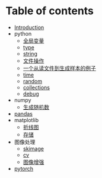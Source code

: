 # Table of contents

* [Introduction](README.md)
* python
    * [全局变量](python/global.md)
    * [type](python/type.md)
    * [string](python/string.md)
    * [文件操作](python/file.md)
    * [一个从读文件到生成样本的例子](python/fileexample.md)
    * [time](python/time.md)
    * [random](python/random.md)
    * [collections](python/collections.md)
    * [debug](python/sys.md)
* numpy
    * [生成随机数](numpy/random.md)
* [pandas](pandas/pandas.md)
* matplotlib
    * [折线图](matplotlib/plot.md)
    * [存储](matplotlib/store.md)
* 图像处理
    * [skimage](skimage/skimage.md)
    * [cv](skimage/cv.md)
    * [图像增强](skimage/Albumentations.md)
* [pytorch](pytorch/pytorch.md)
